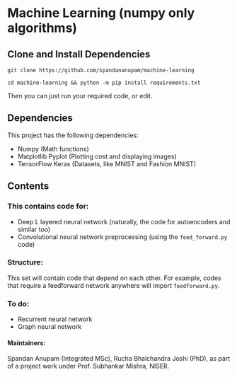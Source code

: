 # Machine Learning (numpy only algorithms)

## Clone and Install Dependencies

```shell
git clone https://github.com/spandananupam/machine-learning
```
```shell
cd machine-learning && python -m pip install requirements.txt
```
Then you can just run your required code, or edit.

## Dependencies

This project has the following dependencies:
* Numpy (Math functions)
* Matplotlib Pyplot (Plotting cost and displaying images)
* TensorFlow Keras (Datasets, like MNIST and Fashion MNIST)

## Contents

### This contains code for:
* Deep L layered neural network (naturally, the code for autoencoders and similar too)
* Convolutional neural network preprocessing (using the `feed_forward.py` code)

### Structure:
This set will contain code that depend on each other. For example, codes that require a feedforward network anywhere will import `feedforward.py`. 

### To do:
* Recurrent neural network
* Graph neural network

#### Maintainers:
Spandan Anupam (Integrated MSc), Rucha Bhalchandra Joshi (PhD), as part of a project work under Prof. Subhankar Mishra, NISER.